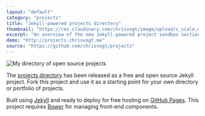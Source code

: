 ```yaml
---
layout: "default"
category: "projects"
title: "Jekyll-powered projects directory"
thumbnail: "https://res.cloudinary.com/chrisvogt/image/upload/c_scale,w_76/v1435401303/chrisvogt-me/thumb/projects.png"
excerpt: "An overview of the new Jekyll-powered project sandbox section of this website, a directory of projects I have created or contribute to."
demo: "http://projects.chrisvogt.me"
source: "https://github.com/chrisvogt/projects"
---
```


<div class="col-xs-12 col-md-4 pull-right">
  <img src="https://cdn.rawgit.com/chrisvogt/projects/develop/screenshot.png" class="img img-thumbnail img-responsive" alt="My directory of open source projects">
</div>

The [projects directory](http://projects.chrisvogt.me) has been released as a free and open source Jekyll project. Fork this project and use it as a starting point for your own directory or portfolio of projects.

Built using <a href="http://jekyllrb.com/" title="Jekyll">Jekyll</a> and ready to deploy for free hosting on <a href="https://pages.github.com/" title="GitHub Pages">GitHub Pages</a>. This project requires <a href="http://bower.io/" title="Bower">Bower</a> for managing front-end components.
